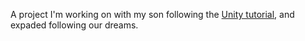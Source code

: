 A project I'm working on with my son following the [Unity tutorial](https://unity3d.com/learn/tutorials/s/space-shooter-tutorial), and expaded following our dreams.
